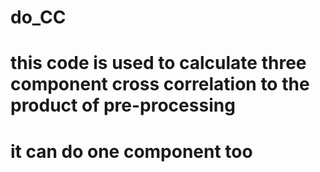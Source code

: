 # do_CC
# this code is used to calculate three component cross correlation to the product of pre-processing
# it can do one component too

